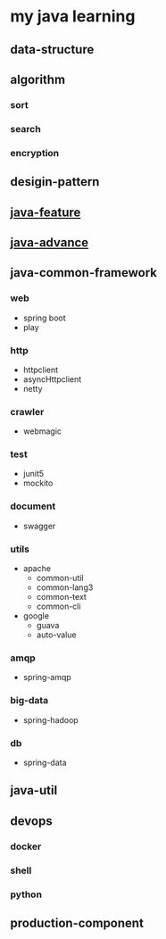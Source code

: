 # my java learning
## data-structure
## algorithm
### sort
### search
### encryption
## desigin-pattern
## [java-feature](language-feature/src/site/markdown/index.md)
## [java-advance](language-advance/src/site/markdown/index.md)
## java-common-framework
### web
* spring boot
* play

### http
* httpclient
* asyncHttpclient
* netty
### crawler
* webmagic
### test
* junit5
* mockito
### document
* swagger
### utils
* apache
  * common-util
  * common-lang3
  * common-text
  * common-cli
* google
  * guava
  * auto-value
### amqp
* spring-amqp
### big-data
* spring-hadoop
### db
* spring-data
## java-util
## devops
### docker
### shell
### python
## production-component
